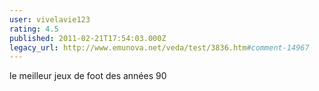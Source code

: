 ```yaml
---
user: vivelavie123
rating: 4.5
published: 2011-02-21T17:54:03.000Z
legacy_url: http://www.emunova.net/veda/test/3836.htm#comment-14967
---
```

le meilleur jeux de foot des années 90